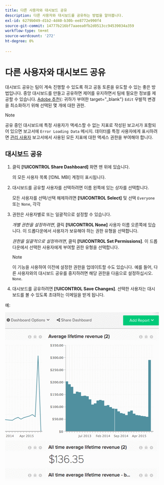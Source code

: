 ```yaml
---
title: 다른 사용자와 대시보드 공유
description: 다른 사용자와 대시보드를 공유하는 방법을 알아봅니다.
exl-id: 6279b049-d1b2-4d40-b30b-ee8772e990f4
source-git-commit: 14777b216bf7aaeea0fb2d0513cc94539034a359
workflow-type: tm+mt
source-wordcount: '272'
ht-degree: 0%

---
```


# 다른 사용자와 대시보드 공유

대시보드 공유는 팀이 계속 진행할 수 있도록 하고 공동 토론을 유도할 수 있는 좋은 방법입니다. 중앙 대시보드를 만들고 공유하면 제어를 유지하면서 팀에 필요한 정보를 제공할 수 있습니다. [Adobe 추천](../../best-practices/share-dashboard-best-practice.md){: 귀하가 부여한 target=&quot;_blank&quot;} `Edit` 우발적 변경을 최소화하기 위해 선택된 몇 개에 대한 권한.

>[!NOTE]
>
>공유 중인 대시보드에 특정 사용자가 액세스할 수 없는 지표로 작성된 보고서가 포함되어 있으면 보고서에 `Error Loading Data` 메시지. 데이터를 특정 사용자에게 표시하려면 [관리 사용자](../../administrator/user-management/user-management.md) 보고서에서 사용된 모든 지표에 대한 액세스 권한을 부여해야 합니다.

## 대시보드 공유

1. 클릭 **[!UICONTROL Share Dashboard]** 화면 맨 위에 있습니다.

   의 모든 사용자 목록 [!DNL MBI] 계정이 표시됩니다.

1. 대시보드를 공유할 사용자를 선택하려면 이름 왼쪽에 있는 상자를 선택합니다.

   모든 사용자를 선택/선택 해제하려면 **[!UICONTROL Select]** 및 선택 `Everyone` 또는 `None`, 각각

1. 권한은 사용자별로 또는 일괄적으로 설정할 수 있습니다.

   *개별 권한을 설정하려면*, 클릭 **[!UICONTROL None]** 사용자 이름 오른쪽에 있습니다. 이 드롭다운에서 사용자가 보유해야 하는 권한 유형을 선택합니다.

   *권한을 일괄적으로 설정하려면*, 클릭 **[!UICONTROL Set Permissions]**. 이 드롭다운에서 선택한 사용자에게 부여할 권한 유형을 선택합니다.

   >[!NOTE]
   >
   >이 기능을 사용하여 이전에 설정한 권한을 업데이트할 수도 있습니다. 예를 들어, 다른 사용자와의 대시보드 공유를 중지하려면 해당 권한을 다음으로 설정하십시오. `None`.

1. 대시보드를 공유하려면 **[!UICONTROL Save Changes]**. 선택한 사용자는 대시보드를 볼 수 있도록 초대하는 이메일을 받게 됩니다.

예:

![대시보드 공유](../../assets/Share_Dashboards.gif)
